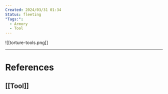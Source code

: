 ```yaml
---
Created: 2024/03/31 01:34
Status: fleeting
"Tags:":
  - Armory
  - Tool
---
```

![[torture-tools.png]]

---
# References
## [[Tool]]